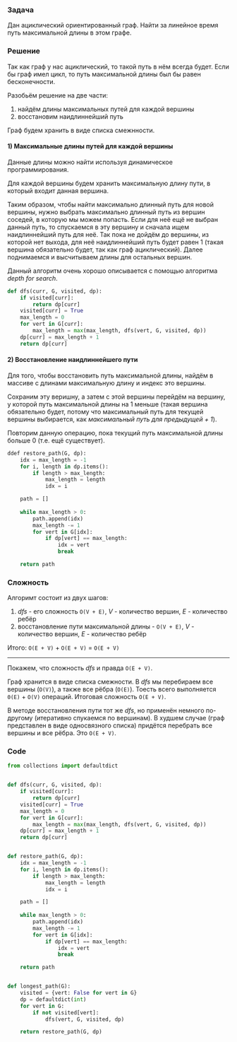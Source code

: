 ### Задача

Дан ациклический ориентированный граф. Найти за линейное время путь максимальной длины в этом графе.

### Решение

Так как граф у нас ациклический, то такой путь в нём всегда будет. Если бы граф имел цикл, то путь максимальной длины был бы равен бесконечности.

Разобьём решение на две части:

1) найдём длины максимальных путей для каждой вершины
2) восстановим наидлиннейший путь

Граф будем хранить в виде списка смежнности.

#### 1) Максимальные длины путей для каждой вершины

Данные длины можно найти используя динамическое программирования.

Для каждой вершины будем хранить максимальную длину пути, в который входит данная вершина.

Таким образом, чтобы найти максимально длинный путь для новой вершины, нужно выбрать максимально длинный путь из вершин соседей, в которую мы можем попасть. Если для неё ещё не выбран данный путь, то спускаемся в эту вершину и сначала ищем наидлиннейший путь для неё. Так пока не дойдём до вершины, из которой нет выхода, для неё наидлиннейший путь будет равен 1 (такая вершина обязательно будет, так как граф ациклический). Далее поднимаемся и высчитываем длины для остальных вершин.

Данный алгоритм очень хорошо описывается с помощью алгоритма _depth for search_.

```python
def dfs(curr, G, visited, dp):
    if visited[curr]:
        return dp[curr]
    visited[curr] = True
    max_length = 0
    for vert in G[curr]:
        max_length = max(max_length, dfs(vert, G, visited, dp))
    dp[curr] = max_length + 1
    return dp[curr]
```

#### 2) Восстановление наидлиннейшего пути

Для того, чтобы восстановить путь максимальной длины, найдём в массиве с длинами максимальную длину и индекс это вершины. 

Сохраним эту веришну, а затем с этой вершины перейдём на вершину, у которой путь максимальной длины на 1 меньше (такая вершина обязательно будет, потому что максимальный путь для текущей вершины выбирается, как _максимальный путь для предыдущей + 1_).

Повторим данную операцию, пока текущий путь максимальной длины больше 0 (т.е. ещё существует).

```python
ddef restore_path(G, dp):
    idx = max_length = -1
    for i, length in dp.items():
        if length > max_length:
            max_length = length
            idx = i

    path = []
    
    while max_length > 0:
        path.append(idx)
        max_length -= 1
        for vert in G[idx]:
            if dp[vert] == max_length:
                idx = vert
                break

    return path   
```

### Сложность

Алгоримт состоит из двух шагов:

1) _dfs_ - его сложность `O(V + E)`, _V_ - количество вершин, _E_ - количество ребёр
2) восстановление пути максимальной длины - `O(V + E)`, _V_ - количество вершин, _E_ - количество ребёр

Итого: `O(E + V)` + `O(E + V)` = `O(E + V)`

---

Покажем, что сложность _dfs_ и правда `O(E + V)`.

Граф хранится в виде списка смежности. В _dfs_ мы перебираем все вершины (`O(V)`), а также все рёбра (`O(E)`). Тоесть всего выполняется `0(E)` + `O(V)` операций. Итоговая сложность `O(E + V)`.

В методе восстановления пути тот же _dfs_, но применён немного по-другому (итеративно спукаемся по вершинам). В худшем случае (граф представлен в виде односвязного списка) придётся перебрать все вершины и все рёбра. Это `O(E + V)`.

### Code


```python
from collections import defaultdict


def dfs(curr, G, visited, dp):
    if visited[curr]:
        return dp[curr]
    visited[curr] = True
    max_length = 0
    for vert in G[curr]:
        max_length = max(max_length, dfs(vert, G, visited, dp))
    dp[curr] = max_length + 1
    return dp[curr]


def restore_path(G, dp):
    idx = max_length = -1
    for i, length in dp.items():
        if length > max_length:
            max_length = length
            idx = i

    path = []
    
    while max_length > 0:
        path.append(idx)
        max_length -= 1
        for vert in G[idx]:
            if dp[vert] == max_length:
                idx = vert
                break

    return path        


def longest_path(G):
    visited = {vert: False for vert in G}
    dp = defaultdict(int)
    for vert in G:
        if not visited[vert]:
            dfs(vert, G, visited, dp)

    return restore_path(G, dp)
```